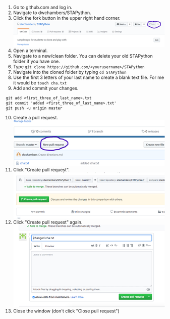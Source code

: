 1.	Go to github.com and log in.
2.	Navigate to dwchambers/STAPython.
3.	Click the fork button in the upper right hand corner. 
![Alt](/fork1.png "fork1")
4.	Open a terminal.
5.	Navigate to a new/clean folder. You can delete your old STAPython folder if you have one.
6.	Type 
`git clone https://github.com/<yourusername>/STAPython`
7.	Navigate into the cloned folder by typing
`cd STAPython`
8.	Use the first 3 letters of your last name to create a blank text file. For me it would be `touch cha.txt`
9.  Add and commit your changes.
```
git add <first_three_of_last_name>.txt
git commit 'added <first_three_of_last_name>.txt'
git push -u origin master
```
10. Create a pull request.
![Alt](/fork2.png "fork2")
11. Click "Create pull request".
![Alt](/fork3.png "fork3")
12. Click "Create pull request" again.
![Alt](/fork4.png "fork4")
13. Close the window (don't click "Close pull request")
